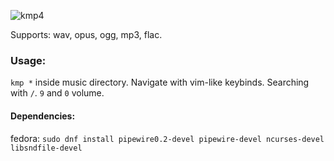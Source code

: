 ![kmp4](https://github.com/korei999/kmp2/assets/93387739/4efc72ac-7af8-4518-a685-9e3ac65df406)

Supports: wav, opus, ogg, mp3, flac.
### Usage:
```kmp *``` inside music directory.
Navigate with vim-like keybinds.
Searching with `/`.
`9` and `0` volume.

#### Dependencies:
fedora: `sudo dnf install pipewire0.2-devel pipewire-devel ncurses-devel libsndfile-devel`
